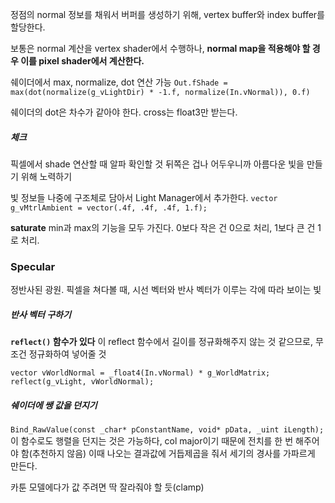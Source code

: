 정점의 normal 정보를 채워서 버퍼를 생성하기 위해, vertex buffer와 index buffer를 할당한다.

보통은 normal 계산을 vertex shader에서 수행하나, **normal map을 적용해야 할 경우 이를 pixel shader에서 계산한다.**

쉐이더에서 max, normalize, dot 연산 가능
`Out.fShade = max(dot(normalize(g_vLightDir) * -1.f, normalize(In.vNormal)), 0.f)`

쉐이더의 dot은 차수가 같아야 한다. cross는 float3만 받는다.

##### 체크
픽셀에서 shade 연산할 때 알파 확인할 것
뒤쪽은 겁나 어두우니까 아름다운 빛을 만들기 위해 노력하기

빛 정보들 나중에 구조체로 담아서 Light Manager에서 추가한다.
`vector g_vMtrlAmbient = vector(.4f, .4f, .4f, 1.f);`

**saturate**
min과 max의 기능을 모두 가진다.
0보다 작은 건 0으로 처리, 1보다 큰 건 1로 처리.

### Specular
정반사된 광원.
픽셀을 쳐다볼 때, 시선 벡터와 반사 벡터가 이루는 각에 따라 보이는 빛

##### 반사 벡터 구하기
**`reflect()` 함수가 있다**
이 reflect 함수에서 길이를 정규화해주지 않는 것 같으므로, 무조건 정규화하여 넣어줄 것

```
vector vWorldNormal = _float4(In.vNormal) * g_WorldMatrix;
reflect(g_vLight, vWorldNormal);
```

##### 쉐이더에 쌩 값을 던지기
`Bind_RawValue(const _char* pConstantName, void* pData, _uint iLength);`
이 함수로도 행렬을 던지는 것은 가능하다, col major이기 때문에 전치를 한 번 해주어야 함(추천하지 않음)
이때 나오는 결과값에 거듭제곱을 줘서 세기의 경사를 가파르게 만든다.

카툰 모델에다가 값 주려면 딱 잘라줘야 할 듯(clamp)